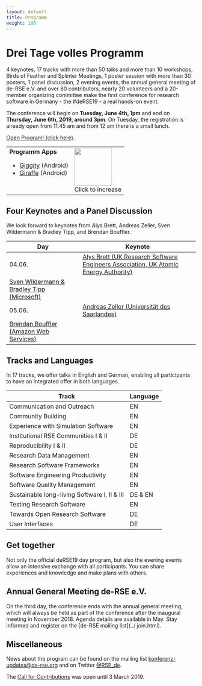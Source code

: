 ```yaml
--- 
layout: default 
title: Programm
weight: 100
---
```



# Drei Tage volles Programm

4 keynotes, 17 tracks with more than 50 talks and more than 10 workshops, Birds of Feather and Splinter Meetings, 1 poster session with more than 30 posters, 1 panel discussion, 2 evening events, the annual general meeting of de-RSE e.V. and over 80 contributors, nearly 20 volunteers and a 20-member organizing committee make the first conference for research software in Germany - the #deRSE19 - a real hands-on event.

The conference will begin on **Tuesday, June 4th, 1pm** and end on **Thursday, June 6th, 2019, around 3pm**. On Tuesday, the registration is already open from 11.45 am and from 12 am there is a small lunch.

<a href="https://derse19.uni-jena.de/derse19/schedule/" class="btn btn-info glyphicon-pencil" target="_blank">Open Program! (click here)</a>.

<table>
<tr>
<td valign="top">
<b>Programm Apps</b>
<ul>
<li><a href="https://play.google.com/store/apps/details?id=net.gaast.giggity">Giggity</a> (Android)</li>
<li><a href="https://play.google.com/store/apps/details?id=org.splitbrain.giraffe">Giraffe</a> (Android)</li>
</ul>
</td>
<td valign="top">
<a href="{{ '/assets/img/conf/qrcode_program.png' | prepend: site.baseurl }}"><img src="{{ '/assets/img/conf/qrcode_program.png' | prepend: site.baseurl }}" style="width: 100px;"/></a><br/>Click to increase
</td>
</tr>
</table>

## Four Keynotes and a Panel Discussion

We look forward to keynotes from Alys Brett, Andreas Zeller, Sven Wildermann & Bradley Tipp, and Brendan Bouffler.

Day | Keynote
-- | --
04.06. | [Alys Brett (UK Research Software Engineers Association, UK Atomic Energy Authority)](https://derse19.uni-jena.de/derse19/talk/ZD3B3K/)
 | [Sven Wildermann & Bradley Tipp (Microsoft)](https://derse19.uni-jena.de/derse19/talk/PCQSRY/)
05.06. | [Andreas Zeller (Universität des Saarlandes)](https://derse19.uni-jena.de/derse19/talk/ZCYXEM/)
 | [Brendan Bouffler (Amazon Web Services)](https://derse19.uni-jena.de/derse19/talk/CQ7KEC/)

## Tracks and Languages

In 17 tracks, we offer talks in English and German, enabling all participants to have an integrated offer in both languages.

Track | Language
-- | --
Communication and Outreach | EN
Community Building | EN
Experience with Simulation Software | EN
Institutional RSE Communities I & II | DE 
Reproducibility I & II | DE 
Research Data Management | EN
Research Software Frameworks | EN
Software Engineering Productivity | EN
Software Quality Management | EN
Sustainable long-living Software I, II & III | DE & EN
Testing Research Software | EN
Towards Open Research Software | DE
User Interfaces | DE

## Get together

Not only the official deRSE19 day program, but also the evening events allow an intensive exchange with all participants. You can share experiences and knowledge and make plans with others.

## Annual General Meeting de-RSE e.V.

On the third day, the conference ends with the annual general meeting, which will always be held as part of the conference after the inaugural meeting in November 2018. Agenda details are available in May. Stay informed and register on the [de-RSE mailing list](../ join.html).

## Miscellaneous

News about the program can be found on the mailing list [konferenz-updates@de-rse.org](https://ml06.ispgateway.de/mailman/listinfo/konferenz-updates_de-rse.org) and on Twitter [@RSE_de](https://twitter.com/RSE_de).

The [Call for Contributions](call.html) was open until 3 March 2019.
